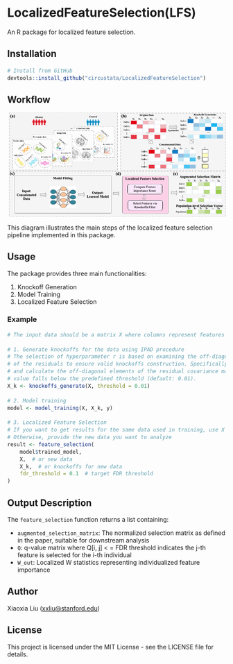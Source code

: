 # LocalizedFeatureSelection(LFS)

An R package for localized feature selection.

## Installation

```r
# Install from GitHub
devtools::install_github("circustata/LocalizedFeatureSelection")
```

## Workflow

![Localized Feature Selection Pipeline](man/figures/framework.png)

This diagram illustrates the main steps of the localized feature selection pipeline implemented in this package.

## Usage

The package provides three main functionalities:

1. Knockoff Generation
2. Model Training
3. Localized Feature Selection

### Example

```r
# The input data should be a matrix X where columns represent features and rows represent samples, along with response variable y.

# 1. Generate knockoffs for the data using IPAD procedure
# The selection of hyperparameter r is based on examining the off-diagonal elements of the covariance matrix 
# of the residuals to ensure valid knockoffs construction. Specifically, we iteratively increase r 
# and calculate the off-diagonal elements of the residual covariance matrix until their average 
# value falls below the predefined threshold (default: 0.01).
X_k <- knockoffs_generate(X, threshold = 0.01)

# 2. Model training 
model <- model_training(X, X_k, y)

# 3. Localized Feature Selection
# If you want to get results for the same data used in training, use X and X_k
# Otherwise, provide the new data you want to analyze
result <- feature_selection(
    model$trained_model,
    X,  # or new data
    X_k,  # or knockoffs for new data
    fdr_threshold = 0.1  # target FDR threshold
)
```

## Output Description

The `feature_selection` function returns a list containing:

- `augmented_selection_matrix`: The normalized selection matrix as defined in the paper, suitable for downstream analysis
- `Q`: q-value matrix where Q[i, j] < = FDR threshold indicates the j-th feature is selected for the i-th individual
- `W_out`: Localized W statistics representing individualized feature importance

## Author

Xiaoxia Liu (xxliu@stanford.edu)

## License

This project is licensed under the MIT License - see the LICENSE file for details. 
